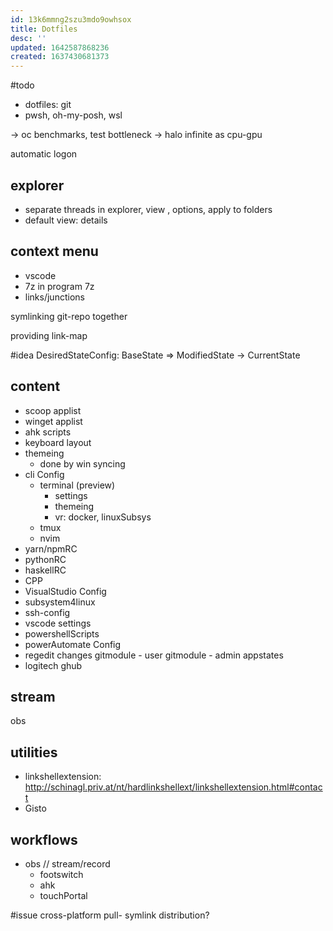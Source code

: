 ```yaml
---
id: 13k6mmng2szu3mdo9owhsox
title: Dotfiles
desc: ''
updated: 1642587868236
created: 1637430681373
---
```



#todo
- dotfiles: git
- pwsh, oh-my-posh, wsl

-> oc benchmarks, test bottleneck -> halo infinite as cpu-gpu

automatic logon

## explorer
- separate threads
  in explorer, view , options, apply to folders
- default view: details

## context menu
- vscode
- 7z
  in program 7z
- links/junctions

symlinking git-repo together

providing link-map

#idea DesiredStateConfig: BaseState => ModifiedState -> CurrentState
## content
- scoop applist
- winget applist
- ahk scripts
- keyboard layout
- themeing
  - done by win syncing
- cli Config
  - terminal (preview)
    - settings
    - themeing
    - vr: docker, linuxSubsys
  - tmux
  - nvim
- yarn/npmRC
- pythonRC
- haskellRC
- CPP
- VisualStudio Config
- subsystem4linux
- ssh-config
- vscode settings
- powershellScripts
- powerAutomate Config
- regedit changes
gitmodule - user
gitmodule - admin
appstates
- logitech ghub

## stream
obs

## utilities
- linkshellextension: http://schinagl.priv.at/nt/hardlinkshellext/linkshellextension.html#contact
- Gisto

## workflows
- obs // stream/record
  - footswitch
  - ahk
  - touchPortal

#issue cross-platform pull- symlink distribution?